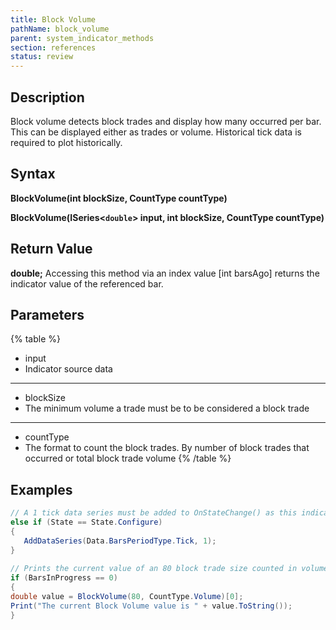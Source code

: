 ```yaml
---
title: Block Volume
pathName: block_volume
parent: system_indicator_methods
section: references
status: review
---
```


## Description

Block volume detects block trades and display how many occurred per bar. This can be displayed either as trades or volume. Historical tick data is required to plot historically.

## Syntax

**BlockVolume(int blockSize, CountType countType)**

**BlockVolume(ISeries<`double`> input, int blockSize, CountType countType)**

## Return Value

**double;** Accessing this method via an index value [int barsAgo] returns the indicator value of the referenced bar.

## Parameters

{% table %}

* input
* Indicator source data

---

* blockSize
* The minimum volume a trade must be to be considered a block trade

---

* countType
* The format to count the block trades. By number of block trades that occurred or total block trade volume
{% /table %}

## Examples

```csharp
// A 1 tick data series must be added to OnStateChange() as this indicator runs off of tick data
else if (State == State.Configure)
{
   AddDataSeries(Data.BarsPeriodType.Tick, 1);
}
 
// Prints the current value of an 80 block trade size counted in volume for the Block Volume
if (BarsInProgress == 0)
{
double value = BlockVolume(80, CountType.Volume)[0];
Print("The current Block Volume value is " + value.ToString());
}
```
